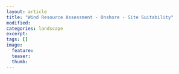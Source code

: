 ```yaml
---
layout: article
title: "Wind Resource Assessment - Onshore - Site Suitability"
modified:
categories: landscape
excerpt: 
tags: []
image:
  feature:
  teaser:
  thumb:
---
```


